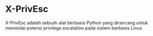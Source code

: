 # X-PrivEsc
X-PrivEsc adalah sebuah alat berbasis Python yang dirancang untuk memindai potensi privilege escalation pada sistem berbasis Linux.
